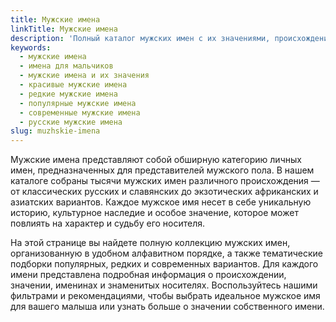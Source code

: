 ```yaml
---
title: Мужские имена
linkTitle: Мужские имена
description: 'Полный каталог мужских имен с их значениями, происхождением и характеристиками. Найдите идеальное имя для мальчика среди тысяч вариантов.'
keywords:
  - мужские имена
  - имена для мальчиков
  - мужские имена и их значения
  - красивые мужские имена
  - редкие мужские имена
  - популярные мужские имена
  - современные мужские имена
  - русские мужские имена
slug: muzhskie-imena
---
```


Мужские имена представляют собой обширную категорию личных имен, предназначенных для представителей мужского пола. В нашем каталоге собраны тысячи мужских имен различного происхождения — от классических русских и славянских до экзотических африканских и азиатских вариантов. Каждое мужское имя несет в себе уникальную историю, культурное наследие и особое значение, которое может повлиять на характер и судьбу его носителя.

На этой странице вы найдете полную коллекцию мужских имен, организованную в удобном алфавитном порядке, а также тематические подборки популярных, редких и современных вариантов. Для каждого имени представлена подробная информация о происхождении, значении, именинах и знаменитых носителях. Воспользуйтесь нашими фильтрами и рекомендациями, чтобы выбрать идеальное мужское имя для вашего малыша или узнать больше о значении собственного имени.

